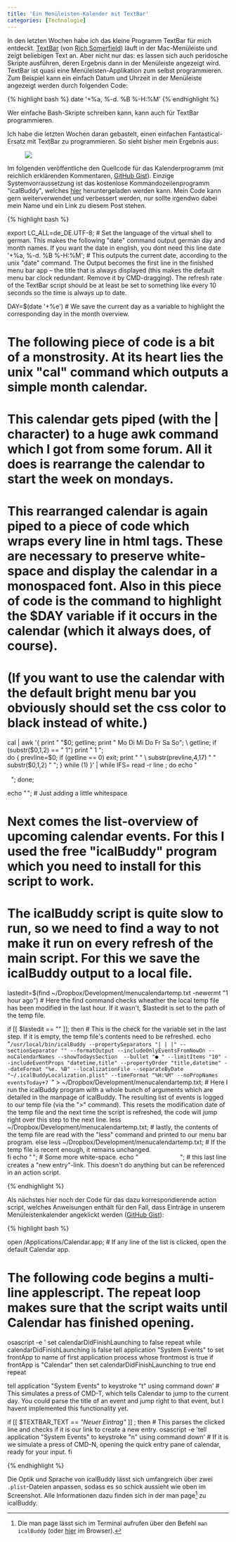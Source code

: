 ```yaml
---
title: 'Ein Menüleisten-Kalender mit TextBar'
categories: [Technologie]
---
```


In den letzten Wochen habe ich das kleine Programm TextBar für mich entdeckt. [TextBar](http://www.richsomerfield.com/apps) (von [Rich Somerfield](http://www.richsomerfield.com/)) läuft in der Mac-Menüleiste und zeigt beliebigen Text an. Aber nicht nur das: es lassen sich auch peridosche Skripte ausführen, deren Ergebnis dann in der Menüleiste angezeigt wird. TextBar ist quasi eine Menüleisten-Applikation zum selbst programmieren. Zum Beispiel kann ein einfach Datum und Uhrzeit in der Menüleiste angezeigt werden durch folgenden Code:

{% highlight bash %}
date '+%a, %-d. %B %-H:%M'
{% endhighlight %}

Wer einfache Bash-Skripte schreiben kann, kann auch für TextBar programmieren.

Ich habe die letzten Wochen daran gebastelt, einen einfachen Fantastical-Ersatz mit TextBar zu programmieren. So sieht bisher mein Ergebnis aus:

<figure><img src='/images/menucalendar.png' /><figcaption></figcaption></figure>

Im folgenden veröffentliche den Quellcode für das Kalenderprogramm (mit reichlich erklärenden Kommentaren, [GitHub Gist](https://gist.github.com/moehrenzahn/6e29d3080edb6466db7b)). Einzige Systemvorraussetzung ist das kostenlose Kommandozeilenprogramm "icalBuddy", welches [hier](http://hasseg.org/icalBuddy/) heruntergeladen werden kann. Mein Code kann gern weiterverwendet und verbessert werden, nur sollte irgendwo dabei mein Name und ein Link zu diesem Post stehen.

{% highlight bash %}

export LC_ALL=de_DE.UTF-8; # Set the language of the virtual shell to german. This makes the following "date" command output german day and month names. If you want the date in english, you dont need this line
date '+%a, %-d. %B %-H:%M'; # This outputs the current date, according to the unix "date" command. The Output becomes the first line in the finished menu bar app – the title that is always displayed (this makes the default menu bar clock redundant. Remove it by CMD-dragging). The refresh rate of the TextBar script should be at least be set to something like every 10 seconds so the time is always up to date.

DAY=$(date '+%e') # We save the current day as a variable to highlight the corresponding day in the month overview.

# The following piece of code is a bit of a monstrosity. At its heart lies the unix "cal" command which outputs a simple month calendar.
# This calendar gets piped (with the | character) to a huge awk command which I got from some forum. All it does is rearrange the calendar to start the week on mondays.
# This rearranged calendar is again piped to a piece of code which wraps every line in html tags. These are necessary to preserve white-space and display the calendar in a monospaced font. Also in this piece of code is the command to highlight the $DAY variable if it occurs in the calendar (which it always does, of course).
# (If you want to use the calendar with the default bright menu bar you obviously should set the css color to black instead of white.)

cal | awk '{ print " "$0; getline; print " Mo Di Mi Do Fr Sa So"; \
getline; if (substr($0,1,2) == " 1") print "                    1 "; \
do { prevline=$0; if (getline == 0) exit; print " " \
substr(prevline,4,17) " " substr($0,1,2) " "; } while (1) }' | while IFS= read -r line ; do
    echo "<html><span style='color:white;font-family:DejaVu Sans Mono,Menlo;white-space: pre;font-size:10.5pt;'>${line/ $DAY / <strong style='color:red'>$DAY</strong> }</span></html>";
done;

echo "<html><span style='font-size:5pt'>&nbsp;</span></html>"; # Just adding a little whitespace

# Next comes the list-overview of upcoming calendar events. For this I used the free "icalBuddy" program which you need to install for this script to work.
# The icalBuddy script is quite slow to run, so we need to find a way to not make it run on every refresh of the main script. For this we save the icalBuddy output to a local file.

lastedit=$(find ~/Dropbox/Development/menucalendartemp.txt -newermt "1 hour ago") # Here the find command checks wheather the local temp file has been modified in the last hour. If it wasn't, $lastedit is set to the path of the temp file.

if [[ $lastedit == "" ]]; then # This is the check for the variable set in the last step. If it is empty, the temp file's contents need to be refreshed. 
    echo "`/usr/local/bin/icalBuddy --propertySeparators "| |
        |" --sectionSeparator "" --formatOutput --includeOnlyEventsFromNowOn --noCalendarNames --showTodaysSection  --bullet "● " --limitItems "10" --includeEventProps "datetime,title" --propertyOrder "title,datetime" --dateFormat "%e. %B" --localizationFile --separateByDate "~/.icalBuddyLocalization.plist" --timeFormat "%H:%M" --noPropNames eventsToday+7 `" > ~/Dropbox/Development/menucalendartemp.txt; # Here I run the icalBuddy program with a whole bunch of arguments which are detailed in the manpage of icalBuddy. The resulting list of events is logged to our temp file (via the ">" command). This resets the modification date of the temp file and the next time the script is refreshed, the code will jump right over this step to the next line.
    less ~/Dropbox/Development/menucalendartemp.txt; # lastly, the contents of the temp file are read with the "less" command and printed to our menu bar program. 
else
    less ~/Dropbox/Development/menucalendartemp.txt; # If the temp file is recent enough, it remains unchanged.  
fi
echo "<html><span style='font-size:5pt'>&nbsp;</span></html>"; # Some more white-space.
echo "<html><span style='font-family:-apple-system;font-size:11pt;color:white'>Neuer Eintrag</span></html>"; # this last line creates a "new entry"-link. This doesn't do anything but can be referenced in an action script.

{% endhighlight %}

Als nächstes hier noch der Code für das dazu korrespondierende action script, welches Anweisungen enthält für den Fall, dass Einträge in unserem Menüleistenkalender angeklickt werden ([GitHub Gist](https://gist.github.com/moehrenzahn/d503dd0c714e8eae3676)):

{% highlight bash %}

open /Applications/Calendar.app; # If any line of the list is clicked, open the default Calendar app.

# The following code begins a multi-line applescript. The repeat loop makes sure that the script waits until Calendar has finished opening. 

osascript -e ' 
set calendarDidFinishLaunching to false
repeat while calendarDidFinishLaunching is false 
    tell application "System Events" to set frontApp to name of first application process whose frontmost is true
    if frontApp is "Calendar" then set calendarDidFinishLaunching to true
end repeat

tell application "System Events" to keystroke "t" using command down' # This simulates a press of CMD-T, which tells Calendar to jump to the current day. You could parse the title of an event and jump right to that event, but I havent implemented this functionality yet.

if [[ $TEXTBAR_TEXT == *"Neuer Eintrag"* ]] ; then # This parses the clicked line and checks if it is our link to create a new entry.
    osascript -e 'tell application "System Events" to keystroke "n" using command down' # If it is we simulate a press of CMD-N, opening the quick entry pane of calendar, ready for your input.
fi

{% endhighlight %}

Die Optik und Sprache von icalBuddy lässt sich umfangreich über zwei `.plist`-Dateien anpassen, sodass es so schick aussieht wie oben im Screenshot. Alle Informationen dazu finden sich in der man page[^1] zu icalBuddy.

[^1]: Die man page lässt sich im Terminal aufrufen über den Befehl `man icalBuddy` (oder [hier](http://hasseg.org/icalBuddy/config-man.html) im Browser).